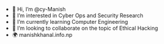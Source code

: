 - 👋 Hi, I’m @cy-Manish
- 👀 I’m interested in Cyber Ops and Security Research
- 🌱 I’m currently learning Computer Engineering
- 💞️ I’m looking to collaborate on the topic of Ethical Hacking
- 🌍 manishkhanal.info.np
<!---
cy-Manish/cy-Manish is a ✨ special ✨ repository because its `README.md` (this file) appears on your GitHub profile.
You can click the Preview link to take a look at your changes.
--->
